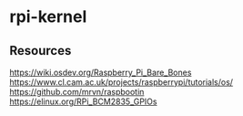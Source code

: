 # rpi-kernel
## Resources
https://wiki.osdev.org/Raspberry_Pi_Bare_Bones  
https://www.cl.cam.ac.uk/projects/raspberrypi/tutorials/os/  
https://github.com/mrvn/raspbootin  
https://elinux.org/RPi_BCM2835_GPIOs
